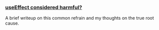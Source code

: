 ### [useEffect considered harmful?](./references.md)
A brief writeup on this common refrain and my thoughts on the true root cause.